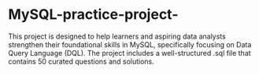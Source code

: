 # MySQL-practice-project-
This project is designed to help learners and aspiring data analysts strengthen their foundational skills in MySQL, specifically focusing on Data Query Language (DQL). The project includes a well-structured .sql file that contains 50 curated questions and solutions.
